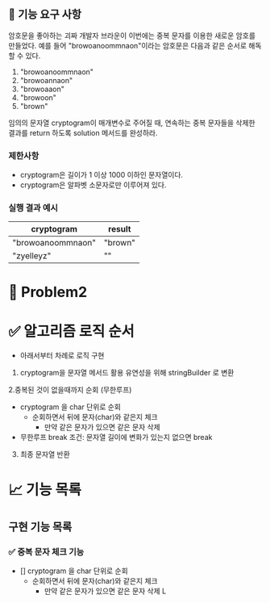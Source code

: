 ## 🚀 기능 요구 사항

암호문을 좋아하는 괴짜 개발자 브라운이 이번에는 중복 문자를 이용한 새로운 암호를 만들었다. 예를 들어 "browoanoommnaon"이라는 암호문은 다음과 같은 순서로 해독할 수 있다.

1. "browoanoommnaon"
2. "browoannaon"
3. "browoaaon"
4. "browoon"
5. "brown"

임의의 문자열 cryptogram이 매개변수로 주어질 때, 연속하는 중복 문자들을 삭제한 결과를 return 하도록 solution 메서드를 완성하라.

### 제한사항

- cryptogram은 길이가 1 이상 1000 이하인 문자열이다.
- cryptogram은 알파벳 소문자로만 이루어져 있다.

### 실행 결과 예시

| cryptogram | result |
| --- | --- |
| "browoanoommnaon" | "brown" |
| "zyelleyz" | "" |



# 🚀 Problem2

# ✅ 알고리즘 로직 순서

- 아래서부터 차례로 로직 구현

1. cryptogram을 문자열 메서드 활용 유연성을 위해 stringBuilder 로 변환

2.중복된 것이 없을때까지 순회 (무한루프)
- cryptogram 을 char 단위로 순회
    - 순회하면서 뒤에 문자(char)와 같은지 체크
        - 만약 같은 문자가 있으면 같은 문자 삭제
- 무한루프 break 조건: 문자열 길이에 변화가 있는지 없으면 break

3. 최종 문자열 반환

# 📈 기능 목록

## 구현 기능 목록

### ✅ 중복 문자 체크 기능

- [] cryptogram 을 char 단위로 순회
    - 순회하면서 뒤에 문자(char)와 같은지 체크
        - 만약 같은 문자가 있으면 같은 문자 삭제
L

